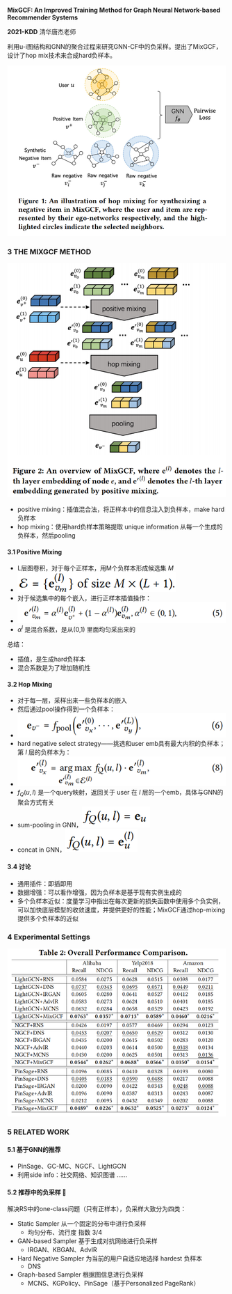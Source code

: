 **MixGCF: An Improved Training Method for Graph Neural
Network-based Recommender Systems**

**2021-KDD** 清华唐杰老师

利用u-i图结构和GNN的聚合过程来研究GNN-CF中的负采样。提出了MixGCF，设计了hop mix技术来合成hard负样本。

![image-20211120202247707](../images/image-20211120202247707.png)

### 3 THE MIXGCF METHOD

![image-20211120171903048](../images/image-20211120171903048.png)

- positive mixing：插值混合法，将正样本中的信息注入到负样本，make hard 负样本
- hop mixing：使用hard负样本策略提取 unique information 从每一个生成的负样本，然后pooling

#### 3.1  Positive Mixing

- L层图卷积，对于每个正样本，用M个负样本形成候选集 $M$
- ![image-20211120192255743](../images/image-20211120192255743.png)
- 对于候选集中的每个嵌入，进行正样本插值操作：
- ![image-20211120193903386](../images/image-20211120193903386.png)
- $\alpha^l$ 是混合系数，是从(0,1) 里面均匀采出来的

总结：

- 插值，是生成hard负样本
- 混合系数是为了增加随机性

#### 3.2  Hop Mixing

- 对于每一层，采样出来一些负样本的嵌入
- 然后通过pool操作得到一个负样本：
- ![image-20211120194630024](../images/image-20211120194630024.png)
- hard negative select strategy——挑选和user emb具有最大内积的负样本；第 $l$ 层的负样本为：
- ![image-20211120200256987](../images/image-20211120200256987.png)
-  $f_Q(u,l)$ 是一个query映射，返回关于 user 在 $l$ 层的一个emb，具体与GNN的聚合方式有关
  - sum-pooling in GNN，![image-20211120201037162](../images/image-20211120201037162.png)
  - concat in GNN，![image-20211120201045588](../images/image-20211120201045588.png)

#### 3.4 讨论

- 通用插件：即插即用
- 数据增强：可以看作增强，因为负样本是基于现有实例生成的
- 多个负样本近似：度量学习中指出在每次更新的损失函数中使用多个负实例，可以加快底层模型的收敛速度，并提供更好的性能；MixGCF通过hop-mixing提供多个负样本的近似

### 4 Experimental Settings

![image-20211120201938121](../images/image-20211120201938121.png)

### 5 RELATED WORK

#### 5.1 基于GNN的推荐

- PinSage、GC-MC、NGCF、LightGCN
- 利用side info：社交网络、知识图谱 ......

#### 5.2 推荐中的负采样 🎈

解决RS中的one-class问题（只有正样本），负采样大致分为四类：

- Static Sampler 从一个固定的分布中进行负采样
  - 均匀分布、流行度 指数 3/4
- GAN-based Sampler 基于生成对抗网络进行负采样
  - IRGAN、KBGAN、AdvIR
- Hard Negative Sampler 为当前的用户自适应地选择 hardest 负样本
  - DNS
- Graph-based Sampler 根据图信息进行负采样
  - MCNS、KGPolicy、PinSage（基于Personalized PageRank）

